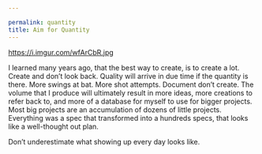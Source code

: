 ```yaml
---

permalink: quantity
title: Aim for Quantity
---
```


https://i.imgur.com/wfArCbR.jpg

I learned many years ago, that the best way to create, is to create a lot. Create and don’t look back. Quality will arrive in due time if the quantity is there. More swings at bat. More shot attempts. Document don’t create. The volume that I produce will ultimately result in more ideas, more creations to refer back to, and more of a database for myself to use for bigger projects. Most big projects are an accumulation of dozens of little projects. Everything was a spec that transformed into a hundreds specs, that looks like a well-thought out plan.

Don’t underestimate what showing up every day looks like.